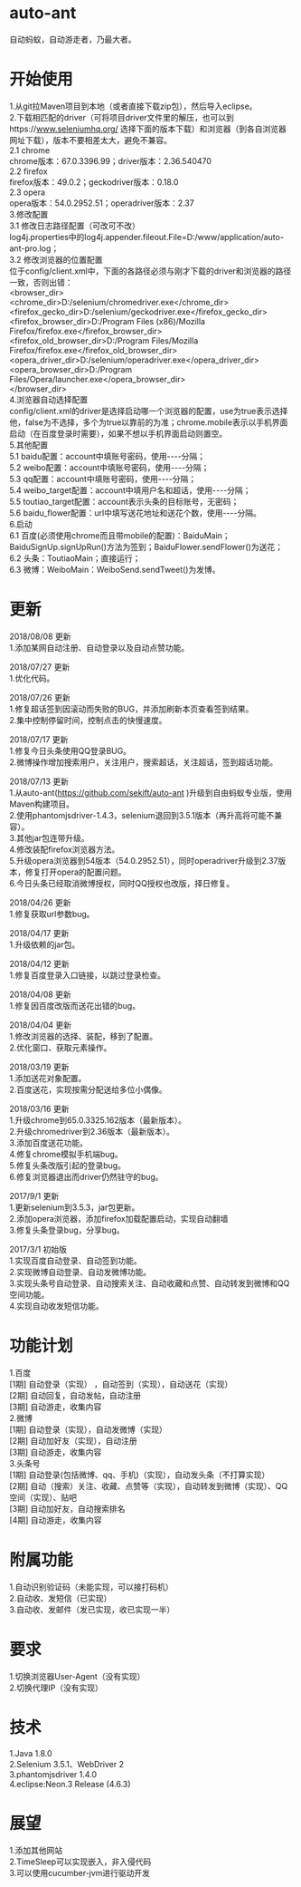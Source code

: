 ﻿# auto-ant
自动蚂蚁，自动游走者，乃最大者。

# 开始使用<br />
1.从git拉Maven项目到本地（或者直接下载zip包），然后导入eclipse。<br />
2.下载相匹配的driver（可将项目driver文件里的解压，也可以到https://www.seleniumhq.org/ 选择下面的版本下载）和浏览器（到各自浏览器网址下载），版本不要相差太大，避免不兼容。<br />
2.1 chrome<br />
 chrome版本：67.0.3396.99；driver版本：2.36.540470 <br />
2.2 firefox<br />
 firefox版本：49.0.2；geckodriver版本：0.18.0<br />
2.3 opera<br />
 opera版本：54.0.2952.51；operadriver版本：2.37<br />
3.修改配置<br />
3.1 修改日志路径配置（可改可不改）<br />
log4j.properties中的log4j.appender.fileout.File=D:/www/application/auto-ant-pro.log；<br />
3.2 修改浏览器的位置配置<br />
位于config/client.xml中，下面的各路径必须与刚才下载的driver和浏览器的路径一致，否则出错：<br />
	<browser_dir><br />
		<chrome_dir>D:/selenium/chromedriver.exe</chrome_dir><br />
		<firefox_gecko_dir>D:/selenium/geckodriver.exe</firefox_gecko_dir><br />
		<firefox_browser_dir>D:/Program Files (x86)/Mozilla Firefox/firefox.exe</firefox_browser_dir><br />
		<firefox_old_browser_dir>D:/Program Files/Mozilla Firefox/firefox.exe</firefox_old_browser_dir><br />
		<opera_driver_dir>D:/selenium/operadriver.exe</opera_driver_dir><br />
		<opera_browser_dir>D:/Program Files/Opera/launcher.exe</opera_browser_dir><br />
	</browser_dir><br />
4.浏览器自动选择配置<br />
config/client.xml的driver是选择启动哪一个浏览器的配置，use为true表示选择他，false为不选择，多个为true以靠前的为准；chrome.mobile表示以手机界面启动（在百度登录时需要），如果不想以手机界面启动则置空。<br />
5.其他配置<br />
5.1 baidu配置：account中填账号密码，使用----分隔；<br />
5.2 weibo配置：account中填账号密码，使用----分隔；<br />
5.3 qq配置：account中填账号密码，使用----分隔；<br />
5.4 weibo_target配置：account中填用户名和超话，使用----分隔；<br />
5.5 toutiao_target配置：account表示头条的目标账号，无密码；<br />
5.6 baidu_flower配置：url中填写送花地址和送花个数，使用----分隔。<br />
6.启动<br />
6.1 百度(必须使用chrome而且带mobile的配置)：BaiduMain；BaiduSignUp.signUpRun()方法为签到；BaiduFlower.sendFlower()为送花；<br />
6.2 头条：ToutiaoMain；直接运行；<br />
6.3 微博：WeiboMain：WeiboSend.sendTweet()为发博。<br />

# 更新<br />
2018/08/08 更新 <br />
1.添加某网自动注册、自动登录以及自动点赞功能。<br />

2018/07/27 更新 <br />
1.优化代码。<br />

2018/07/26 更新 <br />
1.修复超话签到因滚动而失败的BUG，并添加刷新本页查看签到结果。<br />
2.集中控制停留时间，控制点击的快慢速度。<br />

2018/07/17 更新 <br />
1.修复今日头条使用QQ登录BUG。<br />
2.微博操作增加搜索用户，关注用户，搜索超话，关注超话，签到超话功能。<br />

2018/07/13 更新 <br />
1.从auto-ant(https://github.com/sekift/auto-ant )升级到自由蚂蚁专业版，使用Maven构建项目。<br />
2.使用phantomjsdriver-1.4.3，selenium退回到3.5.1版本（再升高将可能不兼容）。<br />
3.其他jar包连带升级。<br />
4.修改装配firefox浏览器方法。<br />
5.升级opera浏览器到54版本（54.0.2952.51），同时operadriver升级到2.37版本，修复打开opera的配置问题。<br />
6.今日头条已经取消微博授权，同时QQ授权也改版，择日修复。<br />

2018/04/26 更新 <br />
1.修复获取url参数bug。<br />

2018/04/17 更新 <br />
1.升级依赖的jar包。<br />

2018/04/12 更新 <br />
1.修复百度登录入口链接，以跳过登录检查。<br />

2018/04/08 更新 <br />
1.修复因百度改版而送花出错的bug。<br />

2018/04/04 更新 <br />
1.修改浏览器的选择、装配，移到了配置。<br />
2.优化窗口、获取元素操作。<br />

2018/03/19 更新 <br />
1.添加送花对象配置。<br />
2.百度送花，实现按需分配送给多位小偶像。 <br />

2018/03/16 更新 <br />
1.升级chrome到65.0.3325.162版本（最新版本）。<br />
2.升级chromedriver到2.36版本（最新版本）。<br />
3.添加百度送花功能。<br />
4.修复chrome模拟手机端bug。<br />
5.修复头条改版引起的登录bug。<br />
6.修复浏览器退出而driver仍然驻守的bug。<br />

2017/9/1 更新 <br />
1.更新selenium到3.5.3，jar包更新。<br />
2.添加opera浏览器，添加firefox加载配置启动，实现自动翻墙<br />
3.修复头条登录bug，分享bug。<br />

2017/3/1 初始版<br />
1.实现百度自动登录、自动签到功能。<br />
2.实现微博自动登录、自动发微博功能。<br />
3.实现头条号自动登录、自动搜索关注、自动收藏和点赞、自动转发到微博和QQ空间功能。<br />
4.实现自动收发短信功能。<br />

# 功能计划
 1.百度<br />
 [1期] 自动登录（实现） ，自动签到（实现），自动送花（实现）<br />
 [2期] 自动回复，自动发帖，自动注册<br />
 [3期] 自动游走，收集内容<br />
 2.微博<br />
 [1期] 自动登录（实现），自动发微博（实现）<br />
 [2期] 自动加好友（实现），自动注册<br />
 [3期] 自动游走，收集内容<br />
 3.头条号<br />
 [1期] 自动登录(包括微博、qq、手机)（实现），自动发头条（不打算实现）<br />
 [2期] 自动（搜索）关注、收藏、点赞等（实现），自动转发到微博（实现）、QQ空间（实现）、贴吧<br />
 [3期] 自动加好友，自动搜索排名<br />
 [4期] 自动游走，收集内容<br />
# 附属功能
 1.自动识别验证码（未能实现，可以接打码机）<br />
 2.自动收、发短信（已实现）<br />
 3.自动收、发邮件（发已实现，收已实现一半）<br />
# 要求
 1.切换浏览器User-Agent（没有实现）<br />
 2.切换代理IP（没有实现）<br />
# 技术
 1.Java 1.8.0<br />
 2.Selenium 3.5.1、WebDriver 2<br />
 3.phantomjsdriver 1.4.0 <br />
 4.eclipse:Neon.3 Release (4.6.3) <br />
# 展望
 1.添加其他网站<br />
 2.TimeSleep可以实现嵌入，非入侵代码<br />
 3.可以使用cucumber-jvm进行驱动开发<br />